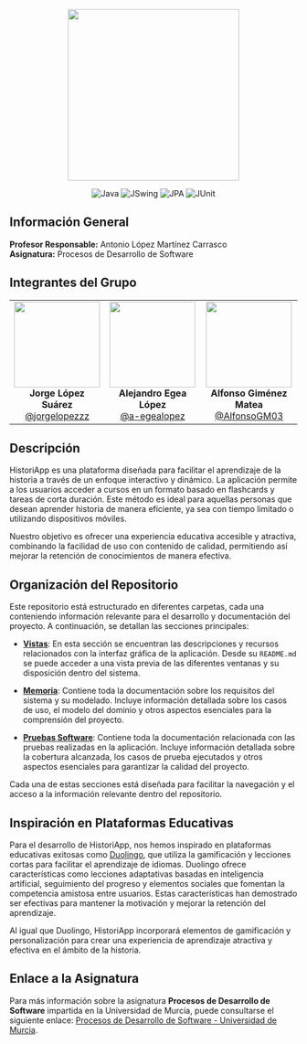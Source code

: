 <p align="center">
  <img src="https://github.com/user-attachments/assets/c2e4d973-0d73-436c-81d8-ad9d7f788f8b" width="300" height="300">
</p>

<div align="center">

  ![Java](https://img.shields.io/badge/Java-ED8B00?style=for-the-badge&logo=java&logoColor=white)
  ![JSwing](https://img.shields.io/badge/JSwing-007396?style=for-the-badge&logo=java&logoColor=white)
  ![JPA](https://img.shields.io/badge/JPA-4B0082?style=for-the-badge)
  ![JUnit](https://img.shields.io/badge/JUnit-25A162?style=for-the-badge&logo=junit5&logoColor=white)

</div>





## Información General
**Profesor Responsable:** Antonio López Martínez Carrasco  
**Asignatura:** Procesos de Desarrollo de Software  

## Integrantes del Grupo

<div align="center">
  <table>
    <tr>
      <td align="center">
        <img src="https://github.com/jorgelopezzz.png" width="150" height="150" /><br>
        <strong>Jorge López Suárez</strong><br>
        <a href="https://github.com/jorgelopezzz">@jorgelopezzz</a>
      </td>
      <td align="center">
        <img src="https://github.com/a-egealopez.png" width="150" height="150" /><br>
        <strong>Alejandro Egea López</strong><br>
        <a href="https://github.com/a-egealopez">@a-egealopez</a>
      </td>
      <td align="center">
        <img src="https://github.com/AlfonsoGM03.png" width="150" height="150" /><br>
        <strong>Alfonso Giménez Matea</strong><br>
        <a href="https://github.com/AlfonsoGM03">@AlfonsoGM03</a>
      </td>
    </tr>
  </table>
</div>

## Descripción
HistoriApp es una plataforma diseñada para facilitar el aprendizaje de la historia a través de un enfoque interactivo y dinámico. La aplicación permite a los usuarios acceder a cursos en un formato basado en flashcards y tareas de corta duración. Este método es ideal para aquellas personas que desean aprender historia de manera eficiente, ya sea con tiempo limitado o utilizando dispositivos móviles.

Nuestro objetivo es ofrecer una experiencia educativa accesible y atractiva, combinando la facilidad de uso con contenido de calidad, permitiendo así mejorar la retención de conocimientos de manera efectiva.

## Organización del Repositorio

Este repositorio está estructurado en diferentes carpetas, cada una conteniendo información relevante para el desarrollo y documentación del proyecto. A continuación, se detallan las secciones principales:

- **[Vistas](./vistas/README.md)**: En esta sección se encuentran las descripciones y recursos relacionados con la interfaz gráfica de la aplicación. Desde su `README.md` se puede acceder a una vista previa de las diferentes ventanas y su disposición dentro del sistema.

- **[Memoria](./memoria/README.md)**: Contiene toda la documentación sobre los requisitos del sistema y su modelado. Incluye información detallada sobre los casos de uso, el modelo del dominio y otros aspectos esenciales para la comprensión del proyecto.

- **[Pruebas Software](./pruebas/README.md)**: Contiene toda la documentación relacionada con las pruebas realizadas en la aplicación. Incluye información detallada sobre la cobertura alcanzada, los casos de prueba ejecutados y otros aspectos esenciales para garantizar la calidad del proyecto.

Cada una de estas secciones está diseñada para facilitar la navegación y el acceso a la información relevante dentro del repositorio.

## Inspiración en Plataformas Educativas

Para el desarrollo de HistoriApp, nos hemos inspirado en plataformas educativas exitosas como [Duolingo](https://www.duolingo.com/), que utiliza la gamificación y lecciones cortas para facilitar el aprendizaje de idiomas. Duolingo ofrece características como lecciones adaptativas basadas en inteligencia artificial, seguimiento del progreso y elementos sociales que fomentan la competencia amistosa entre usuarios. Estas características han demostrado ser efectivas para mantener la motivación y mejorar la retención del aprendizaje.

Al igual que Duolingo, HistoriApp incorporará elementos de gamificación y personalización para crear una experiencia de aprendizaje atractiva y efectiva en el ámbito de la historia.

## Enlace a la Asignatura

Para más información sobre la asignatura **Procesos de Desarrollo de Software** impartida en la Universidad de Murcia, puede consultarse el siguiente enlace: [Procesos de Desarrollo de Software - Universidad de Murcia](https://www.um.es/web/estudios/masteres/ingenieria-software/descripcion).
